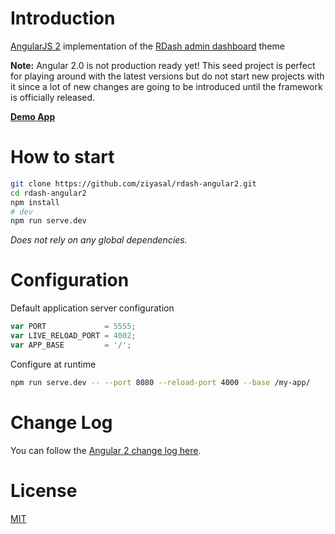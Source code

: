 # Introduction

[AngularJS 2](https://angular.io/) implementation of the [RDash admin dashboard](http://rdash.github.io) theme

**Note:** Angular 2.0 is not production ready yet! This seed project is perfect for playing around with the latest versions but do not start new projects with it since a lot of new changes are going to be introduced until the framework is officially released.


[**Demo App**](https://rdash-angular2.herokuapp.com/)

# How to start

```bash
git clone https://github.com/ziyasal/rdash-angular2.git
cd rdash-angular2
npm install
# dev
npm run serve.dev
```
_Does not rely on any global dependencies._

# Configuration

Default application server configuration

```javascript
var PORT             = 5555;
var LIVE_RELOAD_PORT = 4002;
var APP_BASE         = '/';
```

Configure at runtime

```bash
npm run serve.dev -- --port 8080 --reload-port 4000 --base /my-app/
```

# Change Log

You can follow the [Angular 2 change log here](https://github.com/angular/angular/blob/master/CHANGELOG.md).

# License

[MIT](https://raw.githubusercontent.com/ziyasal/rdash-angular2/master/LICENSE)
